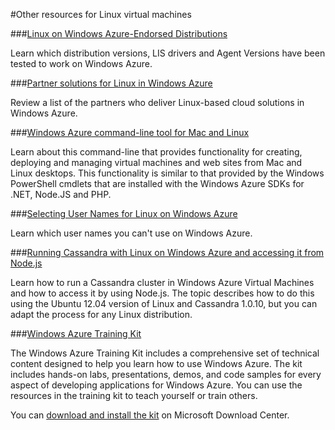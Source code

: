 <properties linkid="landing-page" urlDisplayName="Other resources" pageTitle="Other resources Linux virtual machine Windows Azure" Title="Other resources Linux virtual machine Windows Azure" metaKeywords="Windows Azure cloud services, cloud service, configure cloud service" Description="Find topics about using Linux virtual machines in Windows Azure." metaCanonical="" disqusComments="0" umbracoNaviHide="0" />


#Other resources for Linux virtual machines



###[Linux on Windows Azure-Endorsed Distributions](/en-us/manage/linux/other-resources/endorsed-distributions/)

Learn which distribution versions, LIS drivers and Agent Versions have been tested to work on Windows Azure.

###[Partner solutions for Linux in Windows Azure](/en-us/manage/linux/other-resources/partner-solutions/)

Review a list of the partners who deliver Linux-based cloud solutions in Windows Azure.


###[Windows Azure command-line tool for Mac and Linux](/en-us/manage/linux/other-resources/command-line-tools/)

Learn about this command-line that provides functionality for creating, deploying and managing virtual machines and web sites from Mac and Linux desktops. This functionality is similar to that provided by the Windows PowerShell cmdlets that are installed with the Windows Azure SDKs for .NET, Node.JS and PHP.


###[Selecting User Names for Linux on Windows Azure](/en-us/manage/linux/other-resources/user-names-in-linux/)

Learn which user names you can't use on Windows Azure. 

###[Running Cassandra with Linux on Windows Azure and accessing it from Node.js](./how-to-run-cassandra-with-linux/)

Learn how to run a Cassandra cluster in Windows Azure Virtual Machines and how to access it by using Node.js. The topic describes how to do this using the Ubuntu 12.04 version of Linux and Cassandra 1.0.10, but you can adapt the process for any Linux distribution.

###[Windows Azure Training Kit](/en-us/manage/linux/other-resources/training-kit/)

The Windows Azure Training Kit includes a comprehensive set of technical
content designed to help you learn how to use Windows Azure. The kit
includes hands-on labs, presentations, demos, and code samples for every
aspect of developing applications for Windows Azure. You can use the
resources in the training kit to teach yourself or train others.

You can [download and install the kit](http://go.microsoft.com/fwlink/?LinkID=130354) on Microsoft Download Center.
